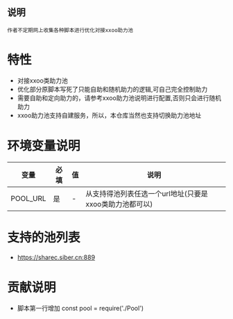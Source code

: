 ## 说明


    作者不定期网上收集各种脚本进行优化对接xxoo助力池

    


# 特性
- 对接xxoo类助力池
- 优化部分原脚本写死了只能自助和随机助力的逻辑,可自己完全控制助力
- 需要自助和定向助力的，请参考xxoo助力池说明进行配置,否则只会进行随机助力
- xxoo助力池支持自建服务，所以，本仓库当然也支持切换助力池地址


# 环境变量说明


|  变量   |  必填  |  值 | 说明 | 
|  ----  | ----  | ----| ----  |
| POOL_URL|是| - | 从支持得池列表任选一个url地址(只要是xxoo类助力池都可以) |


# 支持的池列表

- https://sharec.siber.cn:889


# 贡献说明

- 脚本第一行增加 const pool = require('./Pool') 